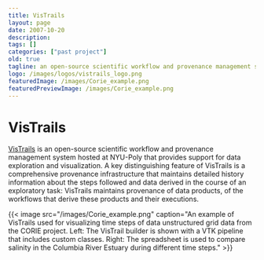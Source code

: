 ```yaml
---
title: VisTrails
layout: page
date: 2007-10-20
description:
tags: []
categories: ["past project"]
old: true
tagline: an open-source scientific workflow and provenance management system
logo: /images/logos/vistrails_logo.png
featuredImage: /images/Corie_example.png
featuredPreviewImage: /images/Corie_example.png
---
```


# VisTrails

[VisTrails](http://www.vistrails.org) is an open-source scientific workflow and provenance management system hosted at NYU-Poly that provides support for data exploration and visualization. A key distinguishing feature of VisTrails is a comprehensive provenance infrastructure that maintains detailed history information about the steps followed and data derived in the course of an exploratory task: VisTrails maintains provenance of data products, of the workflows that derive these products and their executions.

{{< image src="/images/Corie_example.png" caption="An example of VisTrails used for visualizing time steps of data unstructured grid data from the CORIE project. Left: The VisTrail builder is shown with a VTK pipeline that includes custom classes. Right: The spreadsheet is used to compare salinity in the Columbia River Estuary during different time steps." >}}